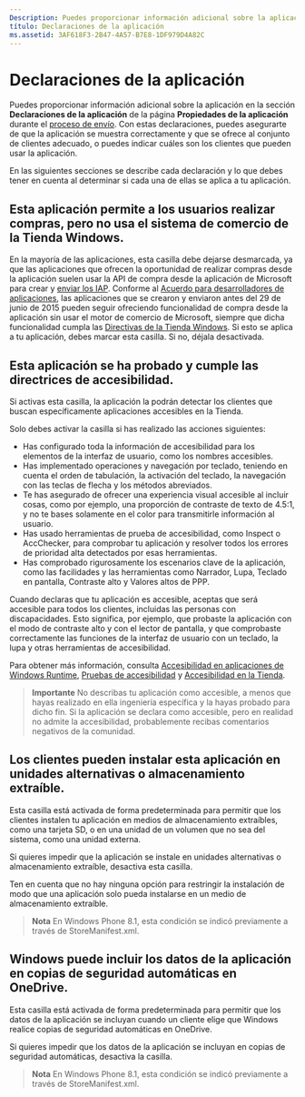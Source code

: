 ```yaml
---
Description: Puedes proporcionar información adicional sobre la aplicación en la sección Declaraciones de la aplicación de la página Propiedades de la aplicación durante el proceso de envío.
título: Declaraciones de la aplicación
ms.assetid: 3AF618F3-2B47-4A57-B7E8-1DF979D4A82C
---
```


# Declaraciones de la aplicación

Puedes proporcionar información adicional sobre la aplicación en la sección **Declaraciones de la aplicación** de la página **Propiedades de la aplicación** durante el [proceso de envío](app-submissions.md). Con estas declaraciones, puedes asegurarte de que la aplicación se muestra correctamente y que se ofrece al conjunto de clientes adecuado, o puedes indicar cuáles son los clientes que pueden usar la aplicación.

En las siguientes secciones se describe cada declaración y lo que debes tener en cuenta al determinar si cada una de ellas se aplica a tu aplicación.

## Esta aplicación permite a los usuarios realizar compras, pero no usa el sistema de comercio de la Tienda Windows.

En la mayoría de las aplicaciones, esta casilla debe dejarse desmarcada, ya que las aplicaciones que ofrecen la oportunidad de realizar compras desde la aplicación suelen usar la API de compra desde la aplicación de Microsoft para crear y [enviar los IAP](iap-submissions.md). Conforme al [Acuerdo para desarrolladores de aplicaciones](https://msdn.microsoft.com/library/windows/apps/hh694058), las aplicaciones que se crearon y enviaron antes del 29 de junio de 2015 pueden seguir ofreciendo funcionalidad de compra desde la aplicación sin usar el motor de comercio de Microsoft, siempre que dicha funcionalidad cumpla las [Directivas de la Tienda Windows](https://msdn.microsoft.com/library/windows/apps/dn764944.aspx#pol_10_8). Si esto se aplica a tu aplicación, debes marcar esta casilla. Si no, déjala desactivada.

## Esta aplicación se ha probado y cumple las directrices de accesibilidad.

Si activas esta casilla, la aplicación la podrán detectar los clientes que buscan específicamente aplicaciones accesibles en la Tienda.

Solo debes activar la casilla si has realizado las acciones siguientes:

-   Has configurado toda la información de accesibilidad para los elementos de la interfaz de usuario, como los nombres accesibles.
-   Has implementado operaciones y navegación por teclado, teniendo en cuenta el orden de tabulación, la activación del teclado, la navegación con las teclas de flecha y los métodos abreviados.
-   Te has asegurado de ofrecer una experiencia visual accesible al incluir cosas, como por ejemplo, una proporción de contraste de texto de 4.5:1, y no te bases solamente en el color para transmitirle información al usuario.
-   Has usado herramientas de prueba de accesibilidad, como Inspect o AccChecker, para comprobar tu aplicación y resolver todos los errores de prioridad alta detectados por esas herramientas.
-   Has comprobado rigurosamente los escenarios clave de la aplicación, como las facilidades y las herramientas como Narrador, Lupa, Teclado en pantalla, Contraste alto y Valores altos de PPP.

Cuando declaras que tu aplicación es accesible, aceptas que será accesible para todos los clientes, incluidas las personas con discapacidades. Esto significa, por ejemplo, que probaste la aplicación con el modo de contraste alto y con el lector de pantalla, y que comprobaste correctamente las funciones de la interfaz de usuario con un teclado, la lupa y otras herramientas de accesibilidad.

Para obtener más información, consulta [Accesibilidad en aplicaciones de Windows Runtime](https://msdn.microsoft.com/library/windows/apps/dn263101), [Pruebas de accesibilidad](https://msdn.microsoft.com/library/windows/apps/mt297664) y [Accesibilidad en la Tienda](https://msdn.microsoft.com/library/windows/apps/mt297663).

> **Importante**  No describas tu aplicación como accesible, a menos que hayas realizado en ella ingeniería específica y la hayas probado para dicho fin. Si la aplicación se declara como accesible, pero en realidad no admite la accesibilidad, probablemente recibas comentarios negativos de la comunidad.

## Los clientes pueden instalar esta aplicación en unidades alternativas o almacenamiento extraíble.

Esta casilla está activada de forma predeterminada para permitir que los clientes instalen tu aplicación en medios de almacenamiento extraíbles, como una tarjeta SD, o en una unidad de un volumen que no sea del sistema, como una unidad externa.

Si quieres impedir que la aplicación se instale en unidades alternativas o almacenamiento extraíble, desactiva esta casilla.

Ten en cuenta que no hay ninguna opción para restringir la instalación de modo que una aplicación solo pueda instalarse en un medio de almacenamiento extraíble.

> **Nota**  En Windows Phone 8.1, esta condición se indicó previamente a través de StoreManifest.xml.

## Windows puede incluir los datos de la aplicación en copias de seguridad automáticas en OneDrive.

Esta casilla está activada de forma predeterminada para permitir que los datos de la aplicación se incluyan cuando un cliente elige que Windows realice copias de seguridad automáticas en OneDrive.

Si quieres impedir que los datos de la aplicación se incluyan en copias de seguridad automáticas, desactiva la casilla.

> **Nota**  En Windows Phone 8.1, esta condición se indicó previamente a través de StoreManifest.xml.

 

 

 






<!--HONumber=Mar16_HO1-->


